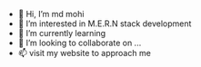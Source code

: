 - 👋 Hi, I’m md mohi
- 👀 I’m interested in M.E.R.N stack development
- 🌱 I’m currently learning 
- 💞️ I’m looking to collaborate on ...
- 📫 visit my website to approach me

<!---
Md-uddin/Md-uddin is a ✨ special ✨ repository because its `README.md` (this file) appears on your GitHub profile.
You can click the Preview link to take a look at your changes.
--->
